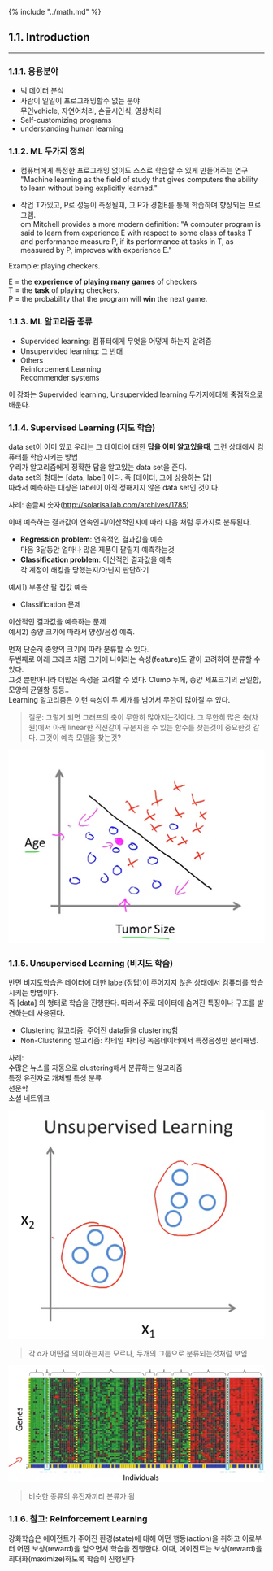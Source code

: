 {% include "../math.md" %}  

## 1.1. Introduction    
---  
  
  
### 1.1.1. 응용분야    
  
- 빅 데이터 분석    
- 사람이 일일이 프로그래밍할수 없는 분야    
무인vehicle, 자연어처리, 손글시인식, 영상처리    
- Self-customizing programs    
- understanding human learning    
    
### 1.1.2. ML 두가지 정의    
  
- 컴퓨터에게 특정한 프로그래밍 없이도 스스로 학습할 수 있게 만들어주는 연구    
"Machine learning as the field of study that gives computers the ability to learn without being explicitly learned."     
    
- 작업 T가있고, P로 성능이 측정될때, 그 P가 경험E를 통해 학습하며 향상되는 프로그램.    
om Mitchell provides a more modern definition: "A computer program is said to learn from experience E with respect to some class of tasks T and performance measure P, if its performance at tasks in T, as measured by P, improves with experience E."    
    
Example: playing checkers.    
  
E = the __experience of playing many games__ of checkers    
T = the __task__ of playing checkers.    
P = the probability that the program will __win__ the next game.    
  
### 1.1.3. ML 알고리즘 종류    
  
- Supervided learning: 컴퓨터에게 무엇을 어떻게 하는지 알려줌    
- Unsupervided learning: 그 반대    
- Others    
	Reinforcement Learning    
	Recommender systems    
    
이 강좌는  Supervided learning, Unsupervided learning 두가지에대해 중점적으로 배운다.     
  
  
### 1.1.4. Supervised Learning (지도 학습)    
  
data set이 이미 있고 우리는 그 데이터에 대한 __답을 이미 알고있을때__, 그런 상태에서 컴퓨터를 학습시키는 방법    
우리가 알고리즘에게 정확한 답을 알고있는 data set을 준다.    
data set의 형태는 [data, label] 이다. 즉 [데이터, 그에 상응하는 답]    
따라서 예측하는 대상은 label이 아직 정해지지 않은 data set인 것이다.      
  
사례: 손글씨 숫자(http://solarisailab.com/archives/1785)    
  
이때 예측하는 결과값이 연속인지/이산적인지에 따라 다음 처럼 두가지로 분류된다.      
  
- __Regression problem__: 연속적인 결과값을 예측    
	다음 3달동안 얼마나 많은 제품이 팔릴지 예측하는것    
- __Classification problem__: 이산적인 결과값을 예측    
	각 계정이 해킹을 당했는지/아닌지 판단하기    
    
예시1) 부동산 팔 집값 예측    
  
-  Classification 문제    
  
이산적인 결과값을 예측하는 문제    
예시2) 종양 크기에 따라서 양성/음성 예측.    
  
먼저 단순히 종양의 크기에 따라 분류할 수 있다.     
두번째로 아래 그래프 처럼 크기에 나이라는 속성(feature)도 같이 고려하여 분류할 수 있다.    
그것 뿐만아니라 더많은 속성을 고려할 수 있다. Clump 두께, 종양 세포크기의 균일함, 모양의 균일함 등등..    
Learning 알고리즘은 이런 속성이 두 세개를 넘어서 무한이 많아질 수 있다.     
  
> 질문: 그렇게 되면 그래프의 축이 무한히 많아지는것이다. 그 무한히 많은 축(차원)에서 아래 linear한 직선같이 구분지을 수 있는 함수를 찾는것이 중요한것 같다. 그것이 예측 모델을 찾는것?    
  
![](img/classify.png)    
  
  
### 1.1.5. Unsupervised Learning (비지도 학습)    
  
반면 비지도학습은 데이터에 대한 label(정답)이 주어지지 않은 상태에서 컴퓨터를 학습시키는 방법이다.     
즉 [data] 의 형태로 학습을 진행한다. 따라서 주로 데이터에 숨겨진 특징이나 구조를 발견하는데 사용된다.     
  
- Clustering 알고리즘: 주어진 data들을 clustering함    
- Non-Clustering 알고리즘: 칵테일 파티장 녹음데이터에서 특정음성만 분리해냄.    
    
사례:    
수많은 뉴스를 자동으로 clustering해서 분류하는 알고리즘    
특정 유전자로 개체별 특성 분류    
천문학     
소셜 네트워크    
  
![](img/unsupervised.png)    
> 각 o가 어떤걸 의미하는지는 모르나, 두개의 그룹으로 분류되는것처럼 보임    
  
![](img/gene.png)    
> 비슷한 종류의 유전자끼리 분류가 됨    
  
  
### 1.1.6. 참고: Reinforcement Learning    
  
강화학습은 에이전트가 주어진 환경(state)에 대해 어떤 행동(action)을 취하고 이로부터 어떤 보상(reward)을 얻으면서 학습을 진행한다. 이때, 에이전트는 보상(reward)을 최대화(maximize)하도록 학습이 진행된다    
